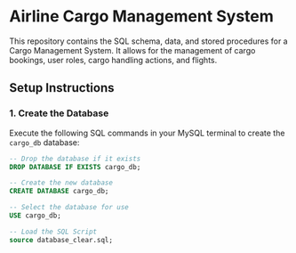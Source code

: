 # Airline Cargo Management System

This repository contains the SQL schema, data, and stored procedures for a Cargo Management System. It allows for the management of cargo bookings, user roles, cargo handling actions, and flights.

## Setup Instructions

### 1. Create the Database

Execute the following SQL commands in your MySQL terminal to create the `cargo_db` database:

```sql
-- Drop the database if it exists
DROP DATABASE IF EXISTS cargo_db;

-- Create the new database
CREATE DATABASE cargo_db;

-- Select the database for use
USE cargo_db;

-- Load the SQL Script
source database_clear.sql;
```
